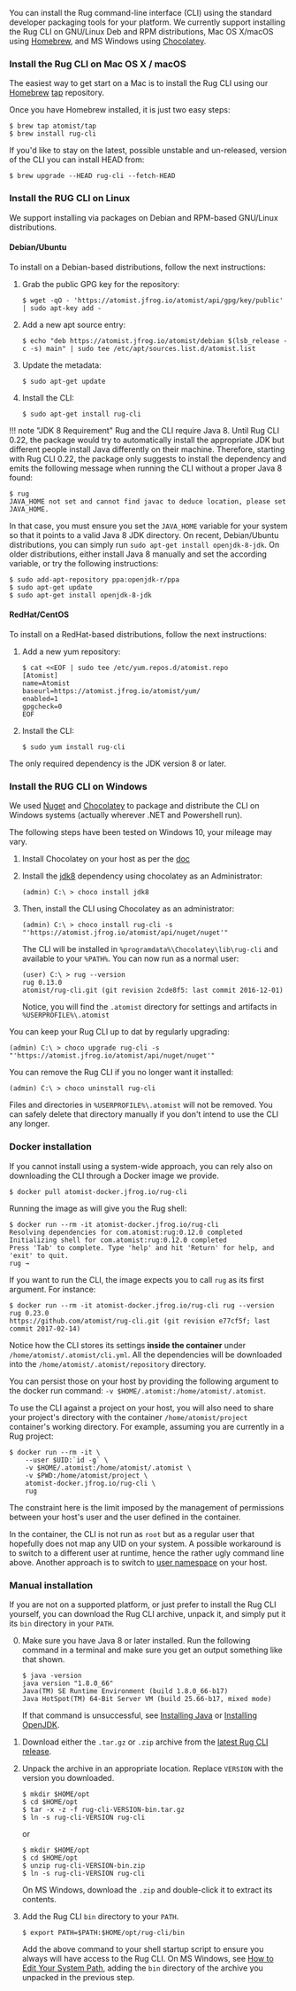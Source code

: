 You can install the Rug command-line interface (CLI) using the
standard developer packaging tools for your platform.  We currently
support installing the Rug CLI on GNU/Linux Deb and RPM distributions,
Mac OS X/macOS using [Homebrew][brew], and MS Windows
using [Chocolatey][choco].

[brew]: http://brew.sh/
[choco]: https://chocolatey.org/

### Install the Rug CLI on Mac OS X / macOS

The easiest way to get start on a Mac is to install the Rug CLI using
our [Homebrew][brew] [tap][] repository.

[tap]: https://github.com/Homebrew/homebrew/tree/master/share/doc/homebrew#readme

Once you have Homebrew installed, it is just two easy steps:

```console
$ brew tap atomist/tap
$ brew install rug-cli
```

If you'd like to stay on the latest, possible unstable and un-released, version of the CLI you can install HEAD from:

```console
$ brew upgrade --HEAD rug-cli --fetch-HEAD
```

### Install the RUG CLI on Linux

We support installing via packages on Debian and RPM-based GNU/Linux
distributions.

#### Debian/Ubuntu

To install on a Debian-based distributions, follow the next instructions:

1.  Grab the public GPG key for the repository:

    ```console
    $ wget -qO - 'https://atomist.jfrog.io/atomist/api/gpg/key/public' | sudo apt-key add -
    ```
2.  Add a new apt source entry:

    ```console
    $ echo "deb https://atomist.jfrog.io/atomist/debian $(lsb_release -c -s) main" | sudo tee /etc/apt/sources.list.d/atomist.list
    ```
3.  Update the metadata:

    ```console
    $ sudo apt-get update
    ```
4.  Install the CLI:

    ```console
    $ sudo apt-get install rug-cli
    ```

!!! note "JDK 8 Requirement"
    Rug and the CLI require Java 8. Until Rug CLI 0.22, the package would try
    to automatically install the appropriate JDK but different people install Java
    differently on their machine. Therefore, starting with Rug CLI 0.22, the package
    only suggests to install the dependency and emits the following message when
    running the CLI without a proper Java 8 found:

```console
$ rug
JAVA_HOME not set and cannot find javac to deduce location, please set JAVA_HOME.
```

In that case, you must ensure you set the `JAVA_HOME` variable for your system
so that it points to a valid Java 8 JDK directory. On recent, Debian/Ubuntu
distributions, you can simply run `sudo apt-get install openjdk-8-jdk`. On older
distributions, either install Java 8 manually and set the according variable,
or try the following instructions:

```console
$ sudo add-apt-repository ppa:openjdk-r/ppa
$ sudo apt-get update
$ sudo apt-get install openjdk-8-jdk
```

#### RedHat/CentOS

To install on a RedHat-based distributions, follow the next instructions:

1.  Add a new yum repository:

    ```console
    $ cat <<EOF | sudo tee /etc/yum.repos.d/atomist.repo
    [Atomist]
    name=Atomist
    baseurl=https://atomist.jfrog.io/atomist/yum/
    enabled=1
    gpgcheck=0
    EOF
    ```

2.  Install the CLI:

    ```console
    $ sudo yum install rug-cli
    ```

The only required dependency is the JDK version 8 or later.

### Install the RUG CLI on Windows

We used [Nuget][nuget] and [Chocolatey][choco] to package and
distribute the CLI on Windows systems (actually wherever .NET and
Powershell run).

[nuget]: https://docs.nuget.org/

The following steps have been tested on Windows 10, your mileage may vary.

1.  Install Chocolatey on your host as per
    the [doc](https://chocolatey.org/install)

2.  Install the [jdk8](https://chocolatey.org/packages/jdk8)
    dependency using chocolatey as an Administrator:
    ```console
    (admin) C:\ > choco install jdk8
    ```

3.  Then, install the CLI using Chocolatey as an administrator:

    ```console
    (admin) C:\ > choco install rug-cli -s "'https://atomist.jfrog.io/atomist/api/nuget/nuget'"
    ```

    The CLI will be installed in
    `%programdata%\Chocolatey\lib\rug-cli` and available to your
    `%PATH%`. You can now run as a normal user:

    ```console
    (user) C:\ > rug --version
    rug 0.13.0
    atomist/rug-cli.git (git revision 2cde8f5: last commit 2016-12-01)
    ```

    Notice, you will find the `.atomist` directory for settings and
    artifacts in `%USERPROFILE%\.atomist`

You can keep your Rug CLI up to dat by regularly upgrading:

```console
(admin) C:\ > choco upgrade rug-cli -s "'https://atomist.jfrog.io/atomist/api/nuget/nuget'"
```

You can remove the Rug CLI if you no longer want it installed:

```console
(admin) C:\ > choco uninstall rug-cli
```

Files and directories in `%USERPROFILE%\.atomist` will not be
removed. You can safely delete that directory manually if you don't
intend to use the CLI any longer.

### Docker installation

If you cannot install using a system-wide approach, you can rely also on
downloading the CLI through a Docker image we provide.

```console
$ docker pull atomist-docker.jfrog.io/rug-cli
```

Running the image as will give you the Rug shell:

```console
$ docker run --rm -it atomist-docker.jfrog.io/rug-cli
Resolving dependencies for com.atomist:rug:0.12.0 completed
Initializing shell for com.atomist:rug:0.12.0 completed
Press 'Tab' to complete. Type 'help' and hit 'Return' for help, and 'exit' to quit.
rug →
```

If you want to run the CLI, the image expects you to call `rug` as its first
argument. For instance:

```console
$ docker run --rm -it atomist-docker.jfrog.io/rug-cli rug --version
rug 0.23.0
https://github.com/atomist/rug-cli.git (git revision e77cf5f; last commit 2017-02-14)
```

Notice how the CLI stores its settings **inside the container** under
`/home/atomist/.atomist/cli.yml`. All the dependencies will be downloaded into
the `/home/atomist/.atomist/repository` directory.

You can persist those on your host by providing the following argument to the
docker run command: `-v $HOME/.atomist:/home/atomist/.atomist`.

To use the CLI against a project on your host, you will also need to share your
project's directory with the container `/home/atomist/project` container's
working directory. For example, assuming you are currently in a Rug project:

```console
$ docker run --rm -it \
    --user $UID:`id -g` \
    -v $HOME/.atomist:/home/atomist/.atomist \
    -v $PWD:/home/atomist/project \
    atomist-docker.jfrog.io/rug-cli \
    rug
```

The constraint here is the limit imposed by the management of permissions
between your host's user and the user defined in the container.

In the container, the CLI is not run as `root` but as a regular user that
hopefully does not map any UID on your system. A possible workaround is
to switch to a different user at runtime, hence the rather ugly command line
above. Another approach is to switch to [user namespace][dockerun] on your host.

[dockerun]: https://success.docker.com/KBase/Introduction_to_User_Namespaces_in_Docker_Engine

### Manual installation

If you are not on a supported platform, or just prefer to install the
Rug CLI yourself, you can download the Rug CLI archive, unpack it, and
simply put it its `bin` directory in your `PATH`.

0.  Make sure you have Java 8 or later installed.  Run the following
    command in a terminal and make sure you get an output something
    like that shown.

    ```console
    $ java -version
    java version "1.8.0_66"
    Java(TM) SE Runtime Environment (build 1.8.0_66-b17)
    Java HotSpot(TM) 64-Bit Server VM (build 25.66-b17, mixed mode)
    ```

    If that command is unsuccessful, see [Installing Java][java]
    or [Installing OpenJDK][openjdk].

1.  Download either the `.tar.gz` or `.zip` archive from the
    [latest Rug CLI release][latest].

2.  Unpack the archive in an appropriate location.  Replace `VERSION`
    with the version you downloaded.

    ```console
    $ mkdir $HOME/opt
    $ cd $HOME/opt
    $ tar -x -z -f rug-cli-VERSION-bin.tar.gz
    $ ln -s rug-cli-VERSION rug-cli
    ```

    or

    ```console
    $ mkdir $HOME/opt
    $ cd $HOME/opt
    $ unzip rug-cli-VERSION-bin.zip
    $ ln -s rug-cli-VERSION rug-cli
    ```

    On MS Windows, download the `.zip` and double-click it to extract
    its contents.

3.  Add the Rug CLI `bin` directory to your `PATH`.

    ```console
    $ export PATH=$PATH:$HOME/opt/rug-cli/bin
    ```

    Add the above command to your shell startup script to ensure you
    always will have access to the Rug CLI.  On MS Windows,
    see [How to Edit Your System Path][winpath], adding the `bin`
    directory of the archive you unpacked in the previous step.

[java]: https://www.java.com/en/download/help/download_options.xml
[openjdk]: http://openjdk.java.net/install/
[latest]: https://github.com/atomist/rug-cli/releases/latest
[winpath]: http://www.howtogeek.com/118594/how-to-edit-your-system-path-for-easy-command-line-access/

